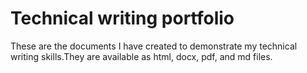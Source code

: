# Technical writing portfolio

These are the documents I have created to demonstrate my technical writing skills.They are available as html, docx, pdf, and md files.
